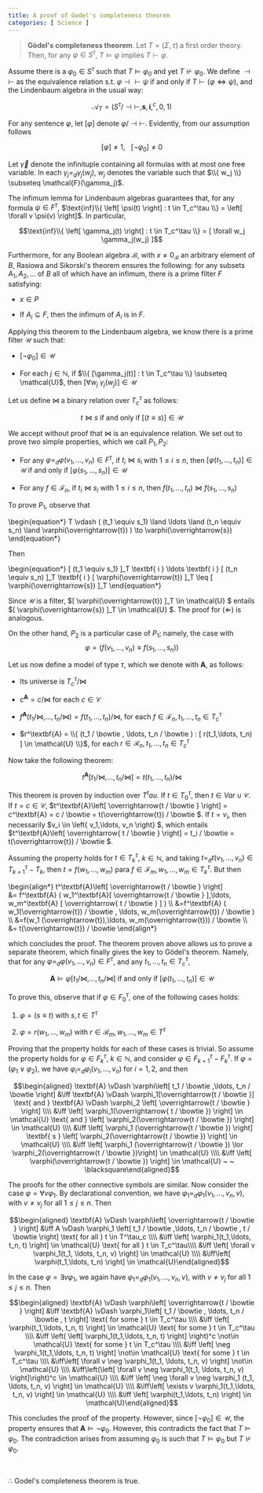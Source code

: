 ```yaml
---
title: A proof of Godel's completeness theorem 
categories: [ Science ]
---
```


> **Gödel's completeness theorem**. Let $T = (\Sigma, \tau)$ a first order 
theory. Then, for any $\varphi \in S^\tau$, $T \vDash \varphi$ implies $T \vdash
\varphi$.


Assume there is a $\varphi_0 \in S^\tau$ such that $T \vDash \varphi_0$
and yet $T \not\vdash  \varphi_0$. We define $\dashv\vdash$ as the
equivalence relation s.t. $\varphi \dashv\vdash \psi$ if and only if
$T \vdash (\varphi \iff \psi)$, and the Lindenbaum algebra in the usual
way:

$$\mathcal{A}_T = \left( S^\tau / \dashv\vdash , \textbf{s}, \textbf{i}, ^c, 0, 1 \right)$$

For any sentence $\varphi$, let $[\varphi]$ denote
$\varphi / \dashv\vdash$. Evidently, from our assumption follows

$$[\varphi] \neq 1, ~ ~ ~ [\neg \varphi_0] \neq 0$$

Let $\overrightarrow{\gamma}$ denote the infinituple containing all
formulas with at most one free variable. In each
$\gamma_j =_d \gamma_j(w_j)$, $w_j$ denotes the variable such that
$\\{ w_j \\} \subseteq \mathcal{F}(\gamma_j)$.

The infimum lemma for Lindenbaum algebras guarantees that, for any
formula $\psi \in F^\tau$,
$\text{inf}\\{ \left[ \psi(t) \right] : t \in T_c^\tau  \\}  = \left[ \forall v \psi(v) \right]$.
In particular,

$$\text{inf}\\{ \left[ \gamma_j(t) \right] : t \in T_c^\tau  \\} = [ \forall w_j \gamma_j(w_j) ]$$

Furthermore, for any Boolean algebra $\mathcal{B}$, with
$x \neq 0_\mathcal{B}$ an arbitrary element of $B$, Rasiowa and
Sikorski's theorem ensures the following: for any subsets
$A_1, A_2, \ldots$ of $B$ all of which have an infimum, there is a
prime filter $F$ satisfying:

-   $x \in P$

-   If $A_i \subseteq F$, then the infimum of $A_i$ is in $F$.

Applying this theorem to the Lindenbaum algebra, we know there is a
prime filter $\mathcal{U}$ such that:

-   $\left[ \neg \varphi_0 \right] \in \mathcal{U}$

-   For each $j \in \mathbb{N}$, if
    $\\{ [\gamma_j(t)] : t \in T_c^\tau \\} \subseteq \mathcal{U}$,
    then $[ \forall w_j ~ \gamma_j(w_j) ] \in \mathcal{U}$

Let us define $\bowtie$ a binary relation over $T^\tau_c$ as follows:

$$t \bowtie  s \text{ if and only if } [(t \equiv s)] \in \mathcal{U}$$

We accept without proof that $\bowtie$ is an equivalence relation. We
set out to prove two simple properties, which we call $P_1, P_2$:

-   For any $\varphi =_d \varphi(v_1,\ldots,v_n)\in F^\tau$, if
    $t_i \bowtie s_i$ with $1 \leq i \leq n$, then
    $[ \varphi(t_1,\ldots, t_n) ] \in \mathcal{U}$ if and only if
    $[\varphi(s_1,\ldots, s_n)] \in \mathcal{U}$

-   For any $f \in \mathcal{F}_n$, if $t_i \bowtie s_i$ with
    $1 \leq i \leq n$, then
    $f(t_1,\ldots, t_n) \bowtie f(s_1,\ldots, s_n)$

To prove $P_1$, observe that

\begin{equation*}
    T \vdash ( (t_1 \equiv s_1) \land  \ldots \land  (t_n \equiv s_n) \land \varphi(\overrightarrow{t}) ) \to \varphi(\overrightarrow{s})
\end{equation*}

Then

\begin{equation*}
    [ (t_1 \equiv s_1) ]_T \textbf{ i } \ldots \textbf{ i } [ (t_n \equiv s_n) ]_T \textbf{ i } [ \varphi(\overrightarrow{t}) ]_T \leq [ \varphi(\overrightarrow{s}) ]_T
\end{equation*}

Since $\mathcal{U}$ is a filter, $[ \varphi(\overrightarrow{t}) ]_T \in \mathcal{U} $ entails $[ \varphi(\overrightarrow{s}) ]_T \in \mathcal{U} $. 
The proof for $(\Leftarrow)$ is analogous.

On the other hand, $P_2$ is a particular case of $P_1$; namely, the case with
$$\varphi = ( f(v_1,\ldots,v_n) \equiv f(s_1,\ldots, s_n) ) $$


Let us now define a model of type $\tau$, which we
denote with $\textbf{A}$, as follows:

-   Its universe is $T^\tau_c / \bowtie$

-   $c^\textbf{A} = c /\bowtie$ for each $c \in \mathcal{C}$

-   $f^\textbf{A}(t_1 / \bowtie , \ldots, t_n /\bowtie ) = f(t_1,\ldots, t_n)  / \bowtie$,
    for each $f \in \mathcal{F}_n, t_1,\ldots, t_n \in T_c^\tau$

-   $r^\textbf{A} = \\{ (t_1 / \bowtie , \ldots, t_n / \bowtie ) : [ r(t_1,\ldots, t_n) ] \in \mathcal{U}  \\}$,
    for each $r \in \mathcal{R}_n, t_1,\ldots,t_n \in T_c^\tau$

Now take the following theorem:

$$t^\textbf{A}[t_1 / \bowtie , \ldots, t_n /\bowtie ] = t(t_1,\ldots, t_n) / \bowtie$$

This theorem is proven by induction over $T^tau$. If $t \in T_0^\tau$, then $t \in Var \cup \mathcal{C}$. If $t = c \in \mathcal{C}$,
$t^\textbf{A}\left[ \overrightarrow{t / \bowtie } \right] = c^\textbf{A} = c / \bowtie = t(\overrightarrow{t}) / \bowtie $. If $t = v_i$, then necessarily
$v_i \in \left\{ v_1,\ldots, v_n \right\} $, which entails
$t^\textbf{A}\left[ \overrightarrow{ t / \bowtie } \right] = t_i / \bowtie  = t(\overrightarrow{t}) / \bowtie $.

Assuming the property holds for $t \in T_k^\tau$, $k \in \mathbb{N}$, and taking
$t =_d t(v_1,\ldots,v_n) \in T_{k+1}^\tau - T_k$, then 
$t = f(w_1,\ldots, w_m)$ para $f \in \mathcal{F}_m, w_1,\ldots, w_m \in T^\tau_k$.
But then

\begin{align*}
    t^\textbf{A}\left[ \overrightarrow{t / \bowtie } \right]  
&= f^\textbf{A} ( w_1^\textbf{A}[ \overrightarrow{t / \bowtie } ],\ldots, w_m^\textbf{A} [ \overrightarrow{ t / \bowtie } ]   ) \\\\ 
&=f^\textbf{A} ( w_1(\overrightarrow{t}) / \bowtie , \ldots, w_m(\overrightarrow{t}) / \bowtie  )  \\\\ 
&=f(w_1 (\overrightarrow{t}),\ldots, w_m(\overrightarrow{t})) / \bowtie  \\\\ 
&= t(\overrightarrow{t}) / \bowtie 
\end{align*}

which concludes the proof. The theorem proven above allows us to prove a separate theorem, which finally gives the key to Gödel's theorem. Namely,
that for any
$\varphi =_d \varphi(v_1,\ldots,v_n) \in F^\tau$, and any
$t_1,\ldots, t_n \in T^\tau_c$,

$$\textbf{A} \vDash \varphi\left[ t_1 / \bowtie , \ldots, t_n / \bowtie  \right] \text{ if and only if } \left[ \varphi(t_1,\ldots,t_n) \right] \in \mathcal{U}$$

To prove this, observe that if $\varphi \in F_0^\tau$, one of the following cases holds:

1.  $\varphi = (s \equiv t)$ with $s, t \in T^\tau$

2.  $\varphi = r(w_1,\ldots, w_m)$ with
    $r \in \mathcal{R}_m, w_1,\ldots, w_m \in T^\tau$

Proving that the property holds for each of these cases is trivial. So assume
the property holds for $\varphi \in F_k^\tau$, $k \in \mathbb{N}$, and consider
$\varphi \in F_{k+1}^\tau - F_k^\tau$. If $\varphi = (\varphi_1 \lor
\varphi_2)$, we have $\varphi_i =_d \varphi_i(v_1,\ldots, v_n)$ for $i = 1, 2$,
and then

$$\begin{aligned}
    \textbf{A} \vDash \varphi\left[ t_1 / \bowtie ,\ldots, t_n / \bowtie  \right]  
&\iff \textbf{A} \vDash \varphi_1[\overrightarrow{t / \bowtie }] \text{ and } \textbf{A} \vDash \varphi_2 \left[ \overrightarrow{t / \bowtie } \right]  \\\\ 
&\iff \left[ \varphi_1(\overrightarrow{ t / \bowtie }) \right] \in \mathcal{U} \text{ and } \left[ \varphi_2(\overrightarrow{t / \bowtie }) \right]  \in  \mathcal{U} \\\\ 
&\iff \left[ \varphi_1 (\overrightarrow{t / \bowtie }) \right] \textbf{ s } \left[ \varphi_2(\overrightarrow{t / \bowtie }) \right] \in  \mathcal{U} \\\\ 
&\iff \left[ \varphi_1 (\overrightarrow{t / \bowtie }) \lor \varphi_2(\overrightarrow{t / \bowtie })\right] \in \mathcal{U} \\\\ 
&\iff \left[ \varphi(\overrightarrow{t / \bowtie }) \right] \in \mathcal{U} ~ ~ \blacksquare\end{aligned}$$

The proofs for the other connective symbols are similar. Now
consider the case $\varphi = \forall v \varphi_1$. By declarational
convention, we have $\varphi_1 =_d \varphi_1(v_1,\ldots, v_n, v)$, with
$v \neq v_j$ for all $1 \leq j \leq n$. Then

$$\begin{aligned}
    \textbf{A} \vDash \varphi\left[ \overrightarrow{t / \bowtie } \right] 
&\iff A \vDash \varphi_1 \left[ t_1 / \bowtie ,\ldots, t_n / \bowtie , t / \bowtie  \right] \text{ for all } t \in T^\tau_c \\\\ 
&\iff \left[ \varphi_1(t_1,\ldots, t_n, t) \right] \in \mathcal{U} \text{ for all } t \in T_c^\tau\\\\ 
&\iff \left[ \forall v \varphi_1(t_1, \ldots, t_n, v) \right] \in \mathcal{U} \\\\ 
&\iff\left[ \varphi(t_1,\ldots, t_n) \right] \in \mathcal{U}\end{aligned}$$

In the case $\varphi = \exists v \varphi_1$, we again have
$\varphi_1 =_d \varphi_1(v_1,\ldots, v_n, v)$, with $v \neq v_j$ for all
$1 \leq j \leq n$. Then

$$\begin{aligned}
    \textbf{A} \vDash \varphi\left[ \overrightarrow{t / \bowtie } \right] 
&\iff \textbf{A} \vDash \varphi_1\left[ t_1 / \bowtie , \ldots, t_n / \bowtie , t \right] \text{ for some } t \in  T_c^\tau \\\\ 
&\iff \left[ \varphi(t_1,\ldots, t_n, t) \right] \in \mathcal{U} \text{ for some } t \in  T_c^\tau \\\\ 
&\iff \left( \left[ \varphi_1(t_1,\ldots, t_n, t) \right]  \right)^c \not\in \mathcal{U} \text{ for some } t \in T_c^\tau \\\\ 
&\iff \left[ \neg \varphi_1(t_1,\ldots, t_n, t) \right] \not\in \mathcal{U} \text{ for some } t \in T_c^\tau \\\\ 
&\iff\left[ \forall v \neg \varphi_1(t_1, \ldots, t_n, v) \right] \not\in \mathcal{U} \\\\ 
&\iff\left(\left[ \forall v \neg \varphi_1(t_1, \ldots, t_n, v) \right]\right)^c \in \mathcal{U} \\\\ 
&\iff \left[ \neg \forall v \neg \varphi_1 (t_1, \ldots, t_n, v) \right] \in \mathcal{U} \\\\ 
&\iff\left[ \exists v \varphi_1(t_1,\ldots, t_n, v) \right] \in \mathcal{U} \\\\ 
&\iff \left[ \varphi(t_1,\ldots, t_n) \right] \in \mathcal{U}\end{aligned}$$

This concludes the proof of the property. However, since
$\left[ \neg \varphi_0
\right] \in \mathcal{U}$, the property ensures that
$\textbf{A} \vDash \neg
\varphi_0$. However, this contradicts the fact that
$T \vDash \varphi_0$. The contradiction arises from assuming $\varphi_0$
is such that $T \vDash \varphi_0$ but $T \not\vdash \varphi_0$.

 

$\therefore$ Godel's completeness theorem is true.

